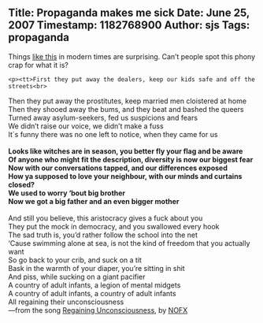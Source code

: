 Title: Propaganda makes me sick
Date: June 25, 2007
Timestamp: 1182768900
Author: sjs
Tags: propaganda
----

<p>Things <a href="http://web.archive.org/web/20080820114434/http://arstechnica.com/news.ars/post/20070625-spying-on-campus-fbi-warns-mit-harvard.html">like this</a> in modern times are surprising. Can’t people spot this phony crap for what it is?</p>


	<p><tt>First they put away the dealers, keep our kids safe and off the streets<br>
Then they put away the prostitutes, keep married men cloistered at home<br>
Then they shooed away the bums, and they beat and bashed the queers<br>
Turned away asylum-seekers, fed us suspicions and fears<br>
We didn’t raise our voice, we didn’t make a fuss<br>
It´s funny there was no one left to notice, when they came for us<br>
<br>
<strong>Looks like witches are in season, you better fly your flag and be aware<br>
Of anyone who might fit the description, diversity is now our biggest fear<br>
Now with our conversations tapped, and our differences exposed<br>
How ya supposed to love your neighbour, with our minds and curtains 
closed?<br>
We used to worry ‘bout big brother<br>
Now we got a big father and an even bigger mother</strong><br>
<br>
And still you believe, this aristocracy gives a fuck about you<br>
They put the mock in democracy, and you swallowed every hook<br>
The sad truth is, you’d rather follow the school into the net<br>
‘Cause swimming alone at sea, is not the kind of freedom that you 
actually want<br>
So go back to your crib, and suck on a tit<br>
Bask in the warmth of your diaper, you’re sitting in shit<br>
And piss, while sucking on a giant pacifier<br>
A country of adult infants, a legion of mental midgets<br>
A country of adult infants, a country of adult infants<br>
All regaining their unconsciousness<br>
</tt>
—from the song <a href="http://web.archive.org/web/20080820114434/http://www.nofxwiki.net/w/Lyrics:Regaining_Unconsciousness_%28song%29">Regaining Unconsciousness</a>, by <a href="http://web.archive.org/web/20080820114434/http://www.nofx.org/"><span class="caps">NOFX</span></a></p>

